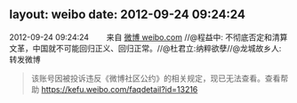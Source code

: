 layout: weibo
date: 2012-09-24 09:24:24
---
2012-09-24 09:24:24  &nbsp;&nbsp;&nbsp;&nbsp;&nbsp;&nbsp; 来自 <a href="http://weibo.com/" rel="nofollow">微博 weibo.com</a>
//@程益中: 不彻底否定和清算文革，中国就不可能回归正义、回归正常。//@杜君立:纳粹欲孽//@龙城故乡人: 转发微博
>  该账号因被投诉违反《微博社区公约》的相关规定，现已无法查看。查看帮助 https://kefu.weibo.com/faqdetail?id=13216
